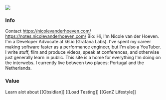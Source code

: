 ![](https://i.imgur.com/18c4Dec.png)

### Info
Contact
	https://nicolevanderhoeven.com/
	https://notes.nicolevanderhoeven.com/
Bio:
	Hi, I'm Nicole van der Hoeven. I'm a Developer Advocate at k6.io (Grafana Labs). I've spent my career making software faster as a performance engineer, but I'm also a YouTuber. I write stuff, film and produce videos, speak at conferences, and otherwise just generally learn in public. This site is a home for everything I'm doing on the interwebs. I currently live between two places: Portugal and the Netherlands.


### Value
Learn alot about [[Obsidian]] [[Load Testing]] [[GenZ Lifestyle]]

